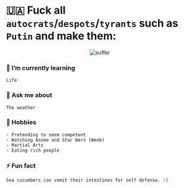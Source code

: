 # 🇺🇦 Fuck all `autocrats`/`despots`/`tyrants` such as `Putin` and make them:

<center>
  
![suffer](https://c.tenor.com/WyCGfaqlRzcAAAAC/suffer-now-suffer.gif)
  
</center>
  
### 🌱 I’m currently learning
```
Life
```


### 💬 Ask me about
```
The weather
```


### 🥷 Hobbies
```
- Pretending to seem competent
- Watching Anime and Star Wars (Weeb)
- Martial Arts
- Eating rich people
```


### ⚡ Fun fact
```
Sea cucumbers can vomit their intestines for self defense. :)
```

<a rel="me" href="https://hal9.ooo/@Lasse"></a>

